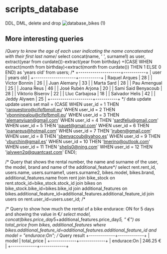 # scripts_database
DDL, DML, delete and drop
![database_bikes (1)](https://user-images.githubusercontent.com/119154158/215225401-b03db6a9-aace-4cde-bf9b-1ba337708e3e.png)
## More interesting queries

/*Query to know the age of each user indicating the name concatenated with their first last name*/
select concat(name, ' ', surname1) as user, extract(year from curdate())-extract(year from birthday) 
+(CASE WHEN extract(month from birthday)<extract(month from curdate()) THEN 1
ELSE 0 END) as 'years old' from users;
/*
+---------------------+-----------+
| user                | years old |
+---------------------+-----------+
| Raquel Arques       |        28 |
| Victor Bonnin       |        26 |
| Juan Alemany        |        33 |
| Marta Sard          |        28 |
| Pau Amengual        |        25 |
| Joana Reus          |        46 |
| José Rubén Arjona   |        20 |
| Sami Said Benyacoub |        28 |
| Viktorio Biserov    |        22 |
| Lluc Carbajosa      |        18 |
| Salvador Helis      |        42 |
| Jeddy Alywen        |        25 |
+---------------------+-----------+
*/
data update  
update users set mail = (CASE
WHEN user_id = 1 THEN 'rarquestoro@cifpfbmoll.eu'
WHEN user_id = 2 THEN 'vbonninpalou@cifpfbmoll.eu'
WHEN user_id = 3 THEN 'alemanyjuan@gmail.com'
WHEN user_id = 4 THEN 'sardfeliu@gmail.com'
WHEN user_id = 5 THEN 'pauet@gmail.com'
WHEN user_id = 6 THEN 'joanareus@hotmail.com'
WHEN user_id = 7 THEN 'jruben@gmail.com'
WHEN user_id = 8 THEN 'sbenyacoub@yahoo.es'
WHEN user_id = 9 THEN 'vburchin@gmail.es'
WHEN user_id = 10 THEN 'lmerino@outlook.com'
WHEN user_id = 11 THEN 'shelis0@ning.com'
WHEN user_id = 12 THEN 'jalywen2q@quantcast.com'
END);

/* Query that shows the rental number, the name and surname of the user,
the model, brand and name of the additional_feature*/
select rent.rent_id, users.name, users.surname1, users.surname2,
bikes.model, bikes.brand, additional_features.name
from rent
join bike_stock on rent.stock_id=bike_stock.stock_id 
join bikes on bike_stock.bike_id=bikes.bike_id
join additional_features on bikes.additional_feature_id=additional_features.additional_feature_id
join users on rent.user_id=users.user_id;
/*

/* Query to show how much the rental of a
bike endurace: ON for 5 days and showing the value in €*/
select model, concat(bikes.price_day*5+additional_features.price_day*5, " €") 
as total_price
from bikes, additional_features
where bikes.additional_feature_id=additional_features.additional_feature_id
and model = "endurace:On";
/* Query result 
+-------------+-------------+
| model       | total_price |
+-------------+-------------+
| endurace:On | 246.25 €    |
+-------------+-------------+
